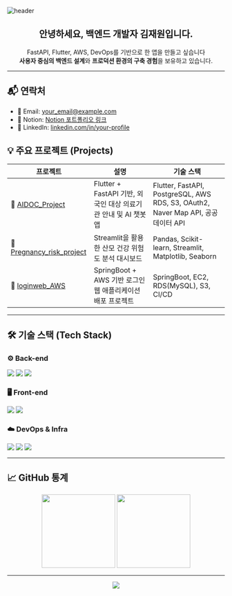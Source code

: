 <!-- Header -->
![header](https://capsule-render.vercel.app/api?type=waving&color=timeGradient&height=200&text=Jaewon%20Kim's%20Github)

<!-- 소개 -->
<h2 align="center">안녕하세요, 백엔드 개발자 김재원입니다.</h2>
<p align="center">
  FastAPI, Flutter, AWS, DevOps를 기반으로 한 앱을 만들고 싶습니다</strong><br>
  <strong>사용자 중심의 백엔드 설계</strong>와 <strong>프로덕션 환경의 구축 경험</strong>을 보유하고 있습니다.
  
</p>

---

## 📬 연락처

- 📧 Email: your_email@example.com
- 📝 Notion: [Notion 포트폴리오 링크](https://your-notion-link.com)
- 🔗 LinkedIn: [linkedin.com/in/your-profile](https://linkedin.com)


## 💡 주요 프로젝트 (Projects)

| 프로젝트 | 설명 | 기술 스택 |
|---|---|---|
| 🏥 [AIDOC_Project](https://github.com/Jaewonkim1009/AIDOC_Project) | Flutter + FastAPI 기반, 외국인 대상 의료기관 안내 및 AI 챗봇 앱 | Flutter, FastAPI, PostgreSQL, AWS RDS, S3, OAuth2, Naver Map API, 공공데이터 API |
| 🤰 [Pregnancy_risk_project](https://github.com/Jaewonkim1009/Pregnancy_risk_project) | Streamlit을 활용한 산모 건강 위험도 분석 대시보드 | Pandas, Scikit-learn, Streamlit, Matplotlib, Seaborn |
| 🔐 [loginweb_AWS](https://github.com/Jaewonkim1009/loginweb_AWS) | SpringBoot + AWS 기반 로그인 웹 애플리케이션 배포 프로젝트 | SpringBoot, EC2, RDS(MySQL), S3, CI/CD |

---

## 🛠️ 기술 스택 (Tech Stack)

### ⚙️ Back-end
<p>
  <img src="https://img.shields.io/badge/FastAPI-009688?style=for-the-badge&logo=fastapi&logoColor=white"/>
  <img src="https://img.shields.io/badge/SpringBoot-6DB33F?style=for-the-badge&logo=springboot&logoColor=white"/>
  <img src="https://img.shields.io/badge/PostgreSQL-336791?style=for-the-badge&logo=postgresql&logoColor=white"/>
</p>

### 🖥️ Front-end
<p>
  <img src="https://img.shields.io/badge/Flutter-02569B?style=for-the-badge&logo=flutter&logoColor=white"/>
  <img src="https://img.shields.io/badge/Streamlit-FF4B4B?style=for-the-badge&logo=streamlit&logoColor=white"/>
</p>

### ☁️ DevOps & Infra
<p>
  <img src="https://img.shields.io/badge/AWS-232F3E?style=for-the-badge&logo=amazonaws&logoColor=white"/>
  <img src="https://img.shields.io/badge/Docker-2496ED?style=for-the-badge&logo=docker&logoColor=white"/>
  <img src="https://img.shields.io/badge/Terraform-7B42BC?style=for-the-badge&logo=terraform&logoColor=white"/>
</p>

---

## 📈 GitHub 통계

<p align="center">
  <img src="https://github-readme-stats.vercel.app/api?username=Jaewonkim1009&show_icons=true&theme=tokyonight" height="170">
  <img src="https://github-readme-stats.vercel.app/api/top-langs/?username=Jaewonkim1009&layout=compact&theme=tokyonight" height="170">
</p>

---


<p align="center">
  <img src="https://capsule-render.vercel.app/api?type=waving&color=gradient&height=120&section=footer"/>
</p>
